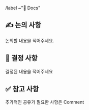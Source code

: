 /label ~"📝 Docs"

## ✍ 논의 사항

논의할 내용을 적어주세요.

## 🤝 결정 사항

결정된 내용을 적어주세요

## ✅ 참고 사항

추가적인 공유가 필요한 사항은 Comment
